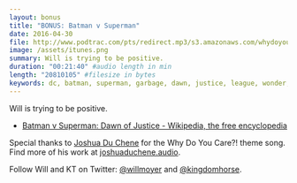 ```yaml
---
layout: bonus
title: "BONUS: Batman v Superman"
date: 2016-04-30
file: http://www.podtrac.com/pts/redirect.mp3/s3.amazonaws.com/whydoyoucare.fm/Why+Do+You+Care+-+BONUS+-+Superman+v+Batman.mp3
image: /assets/itunes.png
summary: Will is trying to be positive.
duration: "00:21:40" #audio length in min
length: "20810105" #filesize in bytes
keywords: dc, batman, superman, garbage, dawn, justice, league, wonder, woman
---
```


Will is trying to be positive.

<ul>
  <li><a href="https://en.wikipedia.org/wiki/Batman_v_Superman:_Dawn_of_Justice">Batman v Superman: Dawn of Justice - Wikipedia, the free encyclopedia</a></li>
</ul>

Special thanks to [Joshua Du Chene](http://joshuaduchene.audio) for the Why Do You Care?! theme song. Find more of his work at [joshuaduchene.audio](http://joshuaduchene.audio).

Follow Will and KT on Twitter: [@willmoyer](https://twitter.com/willmoyer) and [@kingdomhorse](https://twitter.com/kingdomhorse). 